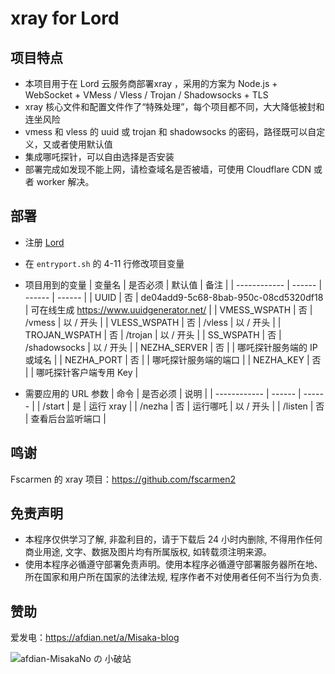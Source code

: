 # xray for Lord

## 项目特点

* 本项目用于在 Lord 云服务商部署xray ，采用的方案为 Node.js + WebSocket + VMess / Vless / Trojan / Shadowsocks + TLS
* xray 核心文件和配置文件作了“特殊处理”，每个项目都不同，大大降低被封和连坐风险
* vmess 和 vless 的 uuid 或 trojan 和 shadowsocks 的密码，路径既可以自定义，又或者使用默认值
* 集成哪吒探针，可以自由选择是否安装
* 部署完成如发现不能上网，请检查域名是否被墙，可使用 Cloudflare CDN 或者 worker 解决。

## 部署

* 注册 [Lord](https://lordhosting.ro/)
* 在 `entryport.sh` 的 4-11 行修改项目变量
* 项目用到的变量
  | 变量名 | 是否必须 | 默认值 | 备注 |
  | ------------ | ------ | ------ | ------ |
  | UUID         | 否 | de04add9-5c68-8bab-950c-08cd5320df18 | 可在线生成 https://www.uuidgenerator.net/ |
  | VMESS_WSPATH | 否 | /vmess | 以 / 开头 |
  | VLESS_WSPATH | 否 | /vless | 以 / 开头 |
  | TROJAN_WSPATH | 否 | /trojan | 以 / 开头 |
  | SS_WSPATH | 否 | /shadowsocks | 以 / 开头 |
  | NEZHA_SERVER | 否 |        | 哪吒探针服务端的 IP 或域名 |
  | NEZHA_PORT   | 否 |        | 哪吒探针服务端的端口 |
  | NEZHA_KEY    | 否 |        | 哪吒探针客户端专用 Key |
  
* 需要应用的 URL 参数
  | 命令 | 是否必须 | 说明 |
  | ------------ | ------ | ------ |
  | <URL>/start | 是 | 运行 xray |
  | <URL>/nezha | 否 | 运行哪吒 | 以 / 开头 |
  | <URL>/listen | 否 | 查看后台监听端口  |

## 鸣谢

Fscarmen 的 xray 项目：https://github.com/fscarmen2

## 免责声明

* 本程序仅供学习了解, 非盈利目的，请于下载后 24 小时内删除, 不得用作任何商业用途, 文字、数据及图片均有所属版权, 如转载须注明来源。
* 使用本程序必循遵守部署免责声明。使用本程序必循遵守部署服务器所在地、所在国家和用户所在国家的法律法规, 程序作者不对使用者任何不当行为负责.

## 赞助

爱发电：https://afdian.net/a/Misaka-blog

![afdian-MisakaNo の 小破站](https://user-images.githubusercontent.com/122191366/211533469-351009fb-9ae8-4601-992a-abbf54665b68.jpg)